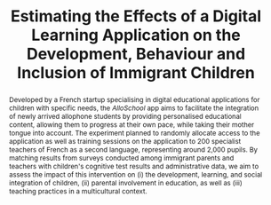 ---
layout: archive
title: "Estimating the Effects of a Digital Learning Application on the Development, Behaviour and Inclusion of Immigrant Children"
collection: research
category: wip
#date: 2024-01-01
#authors: "Alexandre Touw"
#venue: "(Job Market Paper)"
permalink: /research/AlloSchool
toggle_abstract: true
abstract: >
  Developed by a French startup specialising in digital educational applications for children with specific needs, the *AlloSchool* app aims to facilitate the integration of newly arrived allophone students by providing personalised educational content, allowing them to progress at their own pace, while taking their mother tongue into account. The experiment planned to randomly allocate access to the application as well as training sessions on the application to 200 specialist teachers of French as a second language, representing around 2,000 pupils. By matching results from surveys conducted among immigrant parents and teachers with children's cognitive test results and administrative data, we aim to assess the impact of this intervention on (i) the development, learning, and social integration of children, (ii) parental involvement in education, as well as (iii) teaching practices in a multicultural context.
coauthors: "*with [Flore Gubert](https://leda.dauphine.fr/fr/membre/detail-cv/profile/flore-gubert.html), and [Alice Mesnard](https://sites.google.com/view/alice-mesnard/bio)*"
---